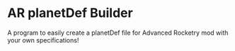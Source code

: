 # AR planetDef Builder
 A program to easily create a planetDef file for Advanced Rocketry mod with your own specifications!
